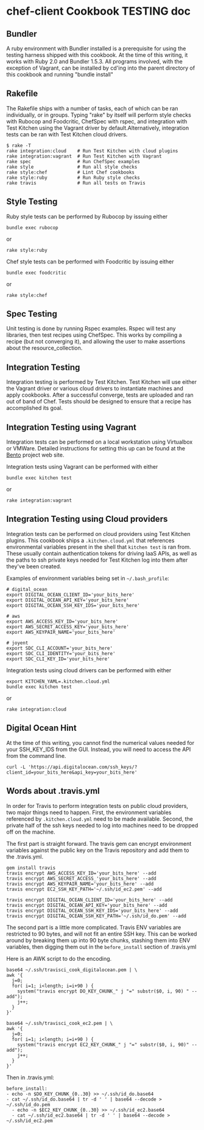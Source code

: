 chef-client Cookbook TESTING doc
========================

Bundler
-------
A ruby environment with Bundler installed is a prerequisite for using
the testing harness shipped with this cookbook. At the time of this
writing, it works with Ruby 2.0 and Bundler 1.5.3. All programs
involved, with the exception of Vagrant, can be installed by cd'ing
into the parent directory of this cookbook and running "bundle install"

Rakefile
--------
The Rakefile ships with a number of tasks, each of which can be ran
individually, or in groups. Typing "rake" by itself will perform style
checks with Rubocop and Foodcritic, ChefSpec with rspec, and
integration with Test Kitchen using the Vagrant driver by
default.Alternatively, integration tests can be ran with Test Kitchen
cloud drivers.

```
$ rake -T
rake integration:cloud    # Run Test Kitchen with cloud plugins
rake integration:vagrant  # Run Test Kitchen with Vagrant
rake spec                 # Run ChefSpec examples
rake style                # Run all style checks
rake style:chef           # Lint Chef cookbooks
rake style:ruby           # Run Ruby style checks
rake travis               # Run all tests on Travis
```

Style Testing
-------------
Ruby style tests can be performed by Rubocop by issuing either
```
bundle exec rubocop
```
or
```
rake style:ruby
```

Chef style tests can be performed with Foodcritic by issuing either
```
bundle exec foodcritic
```
or
```
rake style:chef
```

Spec Testing
-------------
Unit testing is done by running Rspec examples. Rspec will test any
libraries, then test recipes using ChefSpec. This works by compiling a
recipe (but not converging it), and allowing the user to make
assertions about the resource_collection.

Integration Testing
-------------------
Integration testing is performed by Test Kitchen. Test Kitchen will
use either the Vagrant driver or various cloud drivers to instantiate
machines and apply cookbooks. After a successful converge, tests are
uploaded and ran out of band of Chef. Tests should be designed to
ensure that a recipe has accomplished its goal.

Integration Testing using Vagrant
---------------------------------
Integration tests can be performed on a local workstation using
Virtualbox or VMWare. Detailed instructions for setting this up can be
found at the [Bento](https://github.com/opscode/bento) project web site.

Integration tests using Vagrant can be performed with either
```
bundle exec kitchen test
```
or
```
rake integration:vagrant
```

Integration Testing using Cloud providers
-----------------------------------------
Integration tests can be performed on cloud providers using
Test Kitchen plugins. This cookbook ships a ```.kitchen.cloud.yml```
that references environmental variables present in the shell that
```kitchen test``` is ran from. These usually contain authentication
tokens for driving IaaS APIs, as well as the paths to ssh private keys
needed for Test Kitchen log into them after they've been created.

Examples of environment variables being set in ```~/.bash_profile```:
```
# digital_ocean
export DIGITAL_OCEAN_CLIENT_ID='your_bits_here'
export DIGITAL_OCEAN_API_KEY='your_bits_here'
export DIGITAL_OCEAN_SSH_KEY_IDS='your_bits_here'

# aws
export AWS_ACCESS_KEY_ID='your_bits_here'
export AWS_SECRET_ACCESS_KEY='your_bits_here'
export AWS_KEYPAIR_NAME='your_bits_here'

# joyent
export SDC_CLI_ACCOUNT='your_bits_here'
export SDC_CLI_IDENTITY='your_bits_here'
export SDC_CLI_KEY_ID='your_bits_here'
```

Integration tests using cloud drivers can be performed with either
```
export KITCHEN_YAML=.kitchen.cloud.yml
bundle exec kitchen test
```
or
```
rake integration:cloud
```

Digital Ocean Hint
------------------
At the time of this writing, you cannot find the numerical values
needed for your SSH_KEY_IDS from the GUI. Instead, you will need to
access the API from the command line.

    curl -L 'https://api.digitalocean.com/ssh_keys/?client_id=your_bits_here&api_key=your_bits_here'

Words about .travis.yml
-----------------------
In order for Travis to perform integration tests on public cloud
providers, two major things need to happen. First, the environment
variables referenced by ```.kitchen.cloud.yml``` need to be made
available. Second, the private half of the ssh keys needed to log into
machines need to be dropped off on the machine.

The first part is straight forward. The travis gem can encrypt
environment variables against the public key on the Travis repository
and add them to the .travis.yml.

```
gem install travis
travis encrypt AWS_ACCESS_KEY_ID='your_bits_here' --add
travis encrypt AWS_SECRET_ACCESS_'your_bits_here' --add
travis encrypt AWS_KEYPAIR_NAME='your_bits_here' --add
travis encrypt EC2_SSH_KEY_PATH='~/.ssh/id_ec2.pem' --add

travis encrypt DIGITAL_OCEAN_CLIENT_ID='your_bits_here' --add
travis encrypt DIGITAL_OCEAN_API_KEY='your_bits_here' --add
travis encrypt DIGITAL_OCEAN_SSH_KEY_IDS='your_bits_here' --add
travis encrypt DIGITAL_OCEAN_SSH_KEY_PATH='~/.ssh/id_do.pem' --add
```

The second part is a little more complicated. Travis ENV variables are
restricted to 90 bytes, and will not fit an entire SSH key. This can
be worked around by breaking them up into 90 byte chunks, stashing
them into ENV variables, then digging them out in the
```before_install``` section of .travis.yml

Here is an AWK script to do the encoding.
```
base64 ~/.ssh/travisci_cook_digitalocean.pem | \
awk '{
  j=0;
  for( i=1; i<length; i=i+90 ) {
    system("travis encrypt DO_KEY_CHUNK_" j "=" substr($0, i, 90) " --add");
    j++;
  }
}'

base64 ~/.ssh/travisci_cook_ec2.pem | \
awk '{
  j=0;
  for( i=1; i<length; i=i+90 ) {
    system("travis encrypt EC2_KEY_CHUNK_" j "=" substr($0, i, 90)" --add");
    j++;
  }
}'
```

Then in .travis.yml:
```
before_install:
- echo -n $DO_KEY_CHUNK_{0..30} >> ~/.ssh/id_do.base64
- cat ~/.ssh/id_do.base64 | tr -d ' ' | base64 --decode >  ~/.ssh/id_do.pem
  - echo -n $EC2_KEY_CHUNK_{0..30} >> ~/.ssh/id_ec2.base64
  - cat ~/.ssh/id_ec2.base64 | tr -d ' ' | base64 --decode > ~/.ssh/id_ec2.pem
```

